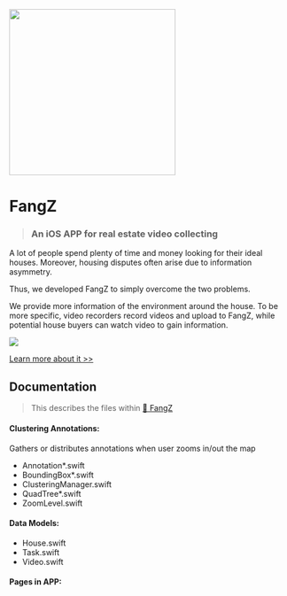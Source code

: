<img src="https://github.com/amyss0808/FangZ/raw/master/FangZ_Image.png" width="300">

# FangZ
> ### **An iOS APP for real estate video collecting**

A lot of people spend plenty of time and money looking for their ideal houses. Moreover, housing disputes often arise due to information asymmetry. 

Thus, we developed FangZ to simply overcome the two problems.

We provide more information of the environment around the house. To be more specific, video recorders record videos and upload to FangZ, while potential house buyers can watch video to gain information.

<img src="https://github.com/amyss0808/FangZ/raw/master/FangZ_APP.png">

[Learn more about it >>](https://www.youtube.com/watch?v=95JGl2Z-sC0)

## Documentation
> This describes the files within [📁 FangZ](https://github.com/amyss0808/FangZ/raw/master/FangZ)

#### Clustering Annotations:
Gathers or distributes annotations when user zooms in/out the map
- Annotation*.swift            
- BoundingBox*.swift           
- ClusteringManager.swift        
- QuadTree*.swift
- ZoomLevel.swift

#### Data Models:
- House.swift
- Task.swift
- Video.swift

#### Pages in APP:
